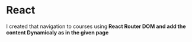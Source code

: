 # React
I created that navigation to courses using<b> React Router DOM <b/>and add the content Dynamicaly as in the given page
